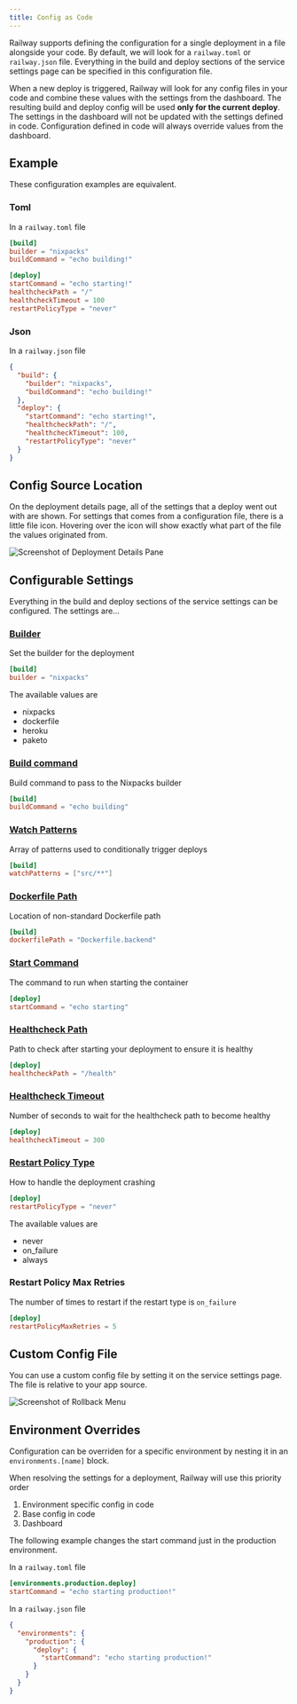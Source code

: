 ```yaml
---
title: Config as Code
---
```


<PriorityBoardingBanner />

Railway supports defining the configuration for a single deployment in a file
alongside your code. By default, we will look for a `railway.toml` or
`railway.json` file. Everything in the build and deploy sections of the service
settings page can be specified in this configuration file.

When a new deploy is triggered, Railway will look for any config files in your
code and combine these values with the settings from the dashboard. The
resulting build and deploy config will be used **only for the current deploy**.
The settings in the dashboard will not be updated with the settings defined in
code. Configuration defined in code will always override values from the
dashboard.

## Example

These configuration examples are equivalent.

### Toml

In a `railway.toml` file

```toml
[build]
builder = "nixpacks"
buildCommand = "echo building!"

[deploy]
startCommand = "echo starting!"
healthcheckPath = "/"
healthcheckTimeout = 100
restartPolicyType = "never"
```

### Json

In a `railway.json` file

```json
{
  "build": {
    "builder": "nixpacks",
    "buildCommand": "echo building!"
  },
  "deploy": {
    "startCommand": "echo starting!",
    "healthcheckPath": "/",
    "healthcheckTimeout": 100,
    "restartPolicyType": "never"
  }
}
```

## Config Source Location

On the deployment details page, all of the settings that a deploy went out with are shown. For settings that comes from a configuration file, there is a little file icon. Hovering over the icon will show exactly what part of the file the values originated from.

<Image
src="https://res.cloudinary.com/railway/image/upload/v1666388941/docs/details-page-config-tooltip_jvy1qu.png"
alt="Screenshot of Deployment Details Pane"
layout="responsive"
width={948} height={419} quality={100} />

## Configurable Settings

Everything in the build and deploy sections of the service settings can be configured. The settings are...

### [Builder](/deploy/builds)

Set the builder for the deployment

```toml
[build]
builder = "nixpacks"
```

The available values are

- nixpacks
- dockerfile
- heroku
- paketo

### [Build command](/deploy/builds#build-command)

Build command to pass to the Nixpacks builder

```toml
[build]
buildCommand = "echo building"
```

### [Watch Patterns](/deploy/builds#watch-paths)

Array of patterns used to conditionally trigger deploys

```toml
[build]
watchPatterns = ["src/**"]
```

### [Dockerfile Path](/deploy/dockerfiles)

Location of non-standard Dockerfile path

```toml
[build]
dockerfilePath = "Dockerfile.backend"
```

### [Start Command](/deploy/deployments#start-command)

The command to run when starting the container

```toml
[deploy]
startCommand = "echo starting"
```

### [Healthcheck Path](/deploy/healthchecks)

Path to check after starting your deployment to ensure it is healthy

```toml
[deploy]
healthcheckPath = "/health"
```

### [Healthcheck Timeout](/deploy/healthchecks#timeout)

Number of seconds to wait for the healthcheck path to become healthy

```toml
[deploy]
healthcheckTimeout = 300
```

### [Restart Policy Type](/deploy/deployments#configurable-restart-policy)

How to handle the deployment crashing

```toml
[deploy]
restartPolicyType = "never"
```

The available values are

- never
- on_failure
- always

### Restart Policy Max Retries

The number of times to restart if the restart type is `on_failure`

```toml
[deploy]
restartPolicyMaxRetries = 5
```

## Custom Config File

You can use a custom config file by setting it on the service settings page. The file is relative to your app source.

<Image
src="https://res.cloudinary.com/railway/image/upload/v1666387423/docs/config-file-path_xvq4xj.png"
alt="Screenshot of Rollback Menu"
layout="responsive"
width={621} height={204} quality={100} />

## Environment Overrides

Configuration can be overriden for a specific environment by nesting it in an
`environments.[name]` block.

When resolving the settings for a deployment, Railway will use this priority order

1. Environment specific config in code
2. Base config in code
3. Dashboard

The following example changes the start command just in the production
environment.

In a `railway.toml` file

```toml
[environments.production.deploy]
startCommand = "echo starting production!"
```

In a `railway.json` file

```json
{
  "environments": {
    "production": {
      "deploy": {
        "startCommand": "echo starting production!"
      }
    }
  }
}
```
